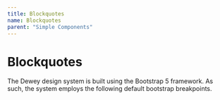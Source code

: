 ```yaml
---
title: Blockquotes
name: Blockquotes
parent: "Simple Components"
---
```

<h1 class="margin-top-zero">Blockquotes</h1>
<p>The Dewey design system is built using the Bootstrap 5 framework. As such, the system employs the following default bootstrap breakpoints.</p>